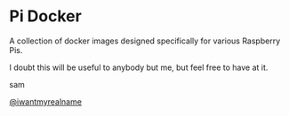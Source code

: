 # Pi Docker

A collection of docker images designed specifically for various Raspberry Pis.

I doubt this will be useful to anybody but me, but feel free to have at it.


sam

[@iwantmyrealname](https://twitter.com/iwantmyrealname)
